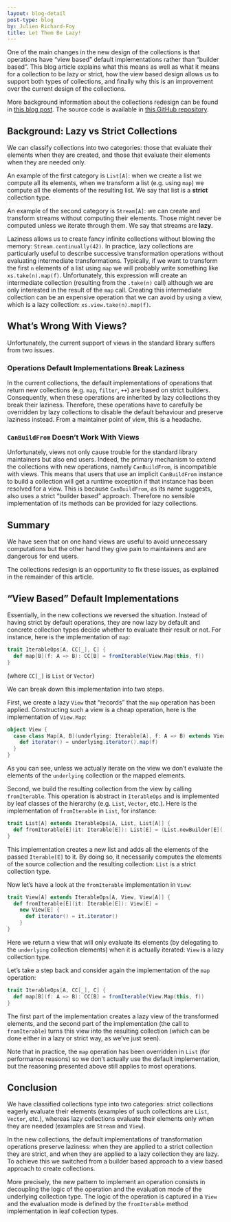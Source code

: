 ```yaml
---
layout: blog-detail
post-type: blog
by: Julien Richard-Foy
title: Let Them Be Lazy!
---
```


One of the main changes in the new design of the collections is that operations have
“view based” default implementations rather than “builder based”. This blog article
explains what this means as well as what it means for a collection to be lazy or
strict, how the view based design allows us to support both types of collections,
and finally why this is an improvement over the current design of the collections.

More background information about the collections redesign can be found in
[this blog post](http://www.scala-lang.org/blog/2017/02/28/collections-rework.html). The
source code is available in
[this GitHub repository](https://github.com/scala/collection-strawman).

## Background: Lazy vs Strict Collections

We can classify collections into two categories: those that evaluate their elements when
they are created, and those that evaluate their elements when they are needed only.

An example of the first category is `List[A]`: when we create a list we compute all
its elements, when we transform a list (e.g. using `map`) we compute all the elements
of the resulting list. We say that list is a **strict** collection type.

An example of the second category is `Stream[A]`: we can create and transform streams
without computing their elements. Those might never be computed unless we iterate
through them. We say that streams are **lazy**.

Laziness allows us to create fancy infinite collections without blowing the memory:
`Stream.continually(42)`. In practice, lazy collections are particularly useful to
describe successive transformation operations without evaluating intermediate
transformations. Typically, if we want to transform the first `n` elements of
a list using `map` we will probably write something like `xs.take(n).map(f)`.
Unfortunately, this expression will create an intermediate collection (resulting from
the `.take(n)` call) although we are only interested in the result of the `map` call.
Creating this intermediate collection can be an expensive operation that we can
avoid by using a view, which is a lazy collection: `xs.view.take(n).map(f)`.

## What’s Wrong With Views?

Unfortunately, the current support of views in the standard library suffers from
two issues.

### Operations Default Implementations Break Laziness

In the current collections, the default implementations of operations that return
new collections (e.g. `map`, `filter`, `++`) are based on strict builders.
Consequently, when these operations are inherited by lazy collections they break
their laziness. Therefore, these operations have to carefully be overridden by lazy
collections to disable the default behaviour and preserve laziness instead.
From a maintainer point of view, this is a headache.

### `CanBuildFrom` Doesn’t Work With Views

Unfortunately, views not only cause trouble for the standard library maintainers
but also end users. Indeed, the primary mechanism to extend the collections
with new operations, namely `CanBuildFrom`, is incompatible with views. This means
that users that use an implicit `CanBuildFrom` instance to build a collection will
get a runtime exception if that instance has been resolved for a view.
This is because `CanBuildFrom`, as its name suggests, also uses a strict
“builder based” approach. Therefore no sensible implementation of its methods can
be provided for lazy collections.

## Summary

We have seen that on one hand views are useful to avoid unnecessary computations but
the other hand they give pain to maintainers and are dangerous for end users.

The collections redesign is an opportunity to fix these issues, as
explained in the remainder of this article.

## “View Based” Default Implementations

Essentially, in the new collections we reversed the situation.
Instead of having strict by default operations, they are now lazy by default and
concrete collection types decide whether to evaluate their result or not. For instance,
here is the implementation of `map`:

~~~ scala
trait IterableOps[A, CC[_], C] {
  def map[B](f: A => B): CC[B] = fromIterable(View.Map(this, f))
}
~~~

(where `CC[_]` is `List` or `Vector`)

We can break down this implementation into two steps.

First, we create a lazy `View` that “records” that the `map` operation has been applied.
Constructing such a view is a cheap operation, here is the implementation of
`View.Map`:

~~~ scala
object View {
  case class Map[A, B](underlying: Iterable[A], f: A => B) extends View[B] {
    def iterator() = underlying.iterator().map(f)
  }
}
~~~

As you can see, unless we actually iterate on the view we don’t evaluate the elements
of the `underlying` collection or the mapped elements.

Second, we build the resulting collection from the view by calling `fromIterable`. This operation
is abstract in `IterableOps` and is implemented by leaf classes of the hierarchy (e.g.
`List`, `Vector`, etc.). Here is the implementation of `fromIterable` in `List`,
for instance:

~~~ scala
trait List[A] extends IterableOps[A, List, List[A]] {
  def fromIterable[E](it: Iterable[E]): List[E] = (List.newBuilder[E]() ++= it).result()
}
~~~

This implementation creates a new list and adds all the elements of the passed `Iterable[E]`
to it. By doing so, it necessarily computes the elements of the source collection
and the resulting collection: `List` is a strict collection type.

Now let’s have a look at the `fromIterable` implementation in `View`:

~~~ scala
trait View[A] extends IterableOps[A, View, View[A]] {
  def fromIterable[E](it: Iterable[E]): View[E] =
    new View[E] {
      def iterator() = it.iterator()
    }
}
~~~

Here we return a view that will only evaluate its elements (by delegating to the
`underlying` collection elements) when it is actually iterated: `View` is a lazy
collection type.

Let’s take a step back and consider again the implementation of the `map` operation:

~~~ scala
trait IterableOps[A, CC[_], C] {
  def map[B](f: A => B): CC[B] = fromIterable(View.Map(this, f))
}
~~~

The first part of the implementation creates a lazy view of the transformed elements,
and the second part of the implementation (the call to `fromIterable`) turns this view
into the resulting collection (which can be done either in a lazy or strict way, as
we’ve just seen).

Note that in practice, the `map` operation has been overridden in `List` (for performance
reasons) so we don’t actually use the default implementation, but the reasoning presented
above still applies to most operations.

## Conclusion

We have classified collections type into two categories: strict collections eagerly evaluate
their elements (examples of such collections are `List`, `Vector`, etc.), whereas lazy
collections evaluate their elements only when they are needed (examples are `Stream` and
`View`).

In the new collections, the default implementations of transformation operations preserve
laziness: when they are applied to a strict collection they are strict, and when they are
applied to a lazy collection they are lazy. To achieve this we switched from a
builder based approach to a view based approach to create collections.

More precisely, the new pattern to implement an operation consists in decoupling the
logic of the operation and the evaluation mode of the underlying collection type.
The logic of the operation is captured in a `View` and the evaluation mode is
defined by the `fromIterable` method implementation in leaf collection types.
